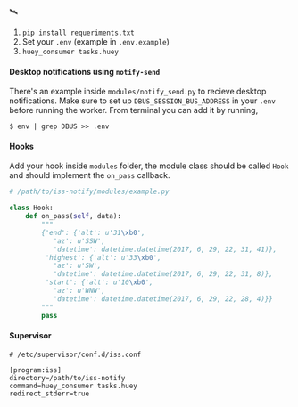 🛰

1. `pip install requeriments.txt`
2. Set your `.env` (example in `.env.example`)
2. `huey_consumer tasks.huey`

#### Desktop notifications using `notify-send`
There's an example inside `modules/notify_send.py` to recieve desktop notifications.
Make sure to set up `DBUS_SESSION_BUS_ADDRESS` in your `.env` before running the worker.
From terminal you can add it by running,

```
$ env | grep DBUS >> .env
```


#### Hooks
Add your hook inside `modules` folder, the module class should be called `Hook` and should implement the `on_pass` callback.

```python
# /path/to/iss-notify/modules/example.py

class Hook:
    def on_pass(self, data):
        """
        {'end': {'alt': u'31\xb0',
           'az': u'SSW',
           'datetime': datetime.datetime(2017, 6, 29, 22, 31, 41)},
         'highest': {'alt': u'33\xb0',
           'az': u'SW',
           'datetime': datetime.datetime(2017, 6, 29, 22, 31, 8)},
         'start': {'alt': u'10\xb0',
           'az': u'WNW',
           'datetime': datetime.datetime(2017, 6, 29, 22, 28, 4)}}
        """
        pass
```

#### Supervisor
```
# /etc/supervisor/conf.d/iss.conf

[program:iss]
directory=/path/to/iss-notify
command=huey_consumer tasks.huey
redirect_stderr=true
```
